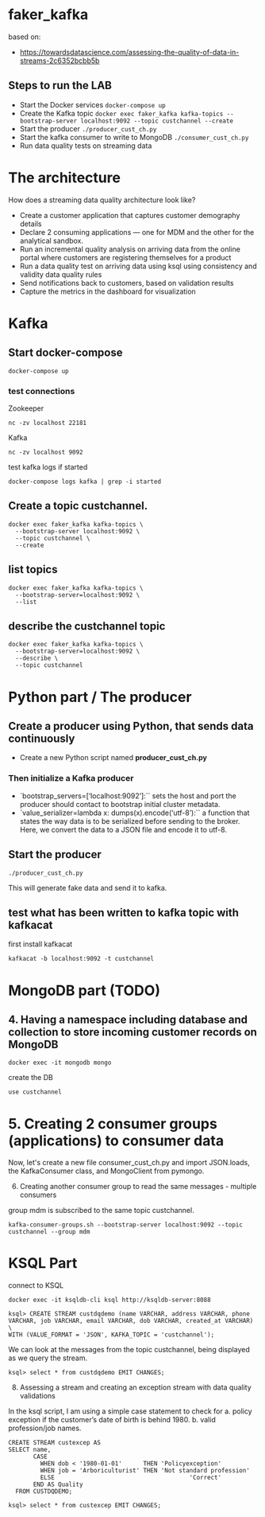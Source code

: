 # faker_kafka

based on:
* https://towardsdatascience.com/assessing-the-quality-of-data-in-streams-2c6352bcbb5b

## Steps to run the LAB

* Start the Docker services `docker-compose up`
* Create the Kafka topic `docker exec faker_kafka kafka-topics --bootstrap-server localhost:9092 --topic custchannel --create`
* Start the producer `./producer_cust_ch.py`
* Start the kafka consumer to write to MongoDB `./consumer_cust_ch.py`
* Run data quality tests on streaming data

# The architecture

How does a streaming data quality architecture look like?

* Create a customer application that captures customer demography details
* Declare 2 consuming applications — one for MDM and the other for the analytical sandbox.
* Run an incremental quality analysis on arriving data from the online portal where customers are registering themselves for a product
* Run a data quality test on arriving data using ksql using consistency and validity data quality rules
* Send notifications back to customers, based on validation results
* Capture the metrics in the dashboard for visualization

# Kafka

## Start docker-compose

````
docker-compose up
````

### test connections

Zookeeper

````
nc -zv localhost 22181
````

Kafka

````
nc -zv localhost 9092
````

test kafka logs if started

````
docker-compose logs kafka | grep -i started
````

## Create a topic custchannel.

````
docker exec faker_kafka kafka-topics \
  --bootstrap-server localhost:9092 \
  --topic custchannel \
  --create
````

## list topics

````
docker exec faker_kafka kafka-topics \
  --bootstrap-server=localhost:9092 \
  --list
````

## describe the custchannel topic

````
docker exec faker_kafka kafka-topics \
  --bootstrap-server=localhost:9092 \
  --describe \
  --topic custchannel
````

# Python part / The producer


## Create a producer using Python, that sends data continuously

* Create a new Python script named **producer_cust_ch.py**

### Then initialize a Kafka producer

* `bootstrap_servers=[‘localhost:9092’]:`` sets the host and port the producer should contact to bootstrap initial cluster metadata.
* `value_serializer=lambda x: dumps(x).encode(‘utf-8’):`` a function that states the way data is to be serialized before sending to the broker. Here, we convert the data to a JSON file and encode it to utf-8.



## Start the producer

````
./producer_cust_ch.py
````

This will generate fake data and send it to kafka.


## test what has been written to kafka topic with kafkacat

first install kafkacat

````
kafkacat -b localhost:9092 -t custchannel
````

# MongoDB part (TODO)

## 4. Having a namespace including database and collection to store incoming customer records on MongoDB


````
docker exec -it mongodb mongo
````

create the DB

````
use custchannel
````



# 5. Creating 2 consumer groups (applications) to consumer data


Now, let's create a new file consumer_cust_ch.py and import JSON.loads, the KafkaConsumer class, and MongoClient from pymongo.




6. Creating another consumer group to read the same messages - multiple consumers

 group mdm is subscribed to the same topic custchannel.

````
kafka-consumer-groups.sh --bootstrap-server localhost:9092 --topic custchannel --group mdm
````

# KSQL Part

connect to KSQL

````
docker exec -it ksqldb-cli ksql http://ksqldb-server:8088
````

````
ksql> CREATE STREAM custdqdemo (name VARCHAR, address VARCHAR, phone VARCHAR, job VARCHAR, email VARCHAR, dob VARCHAR, created_at VARCHAR) \
WITH (VALUE_FORMAT = 'JSON', KAFKA_TOPIC = 'custchannel');
````

We can look at the messages from the topic custchannel, being displayed as we query the stream.

````
ksql> select * from custdqdemo EMIT CHANGES;
````

8. Assessing a stream and creating an exception stream with data quality validations

In the ksql script, I am using a simple case statement to check for
a. policy exception if the customer’s date of birth is behind 1980.
b. valid profession/job names.


````
CREATE STREAM custexcep AS
SELECT name,
       CASE
         WHEN dob < '1980-01-01'      THEN 'Policyexception'
         WHEN job = 'Arboriculturist' THEN 'Not standard profession'
         ELSE                                      'Correct'
       END AS Quality
  FROM CUSTDQDEMO;
````

````
ksql> select * from custexcep EMIT CHANGES;
````
